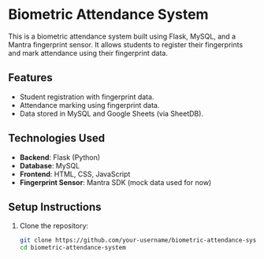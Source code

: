 # Biometric Attendance System

This is a biometric attendance system built using Flask, MySQL, and a Mantra fingerprint sensor. It allows students to register their fingerprints and mark attendance using their fingerprint data.

## Features
- Student registration with fingerprint data.
- Attendance marking using fingerprint data.
- Data stored in MySQL and Google Sheets (via SheetDB).

## Technologies Used
- **Backend**: Flask (Python)
- **Database**: MySQL
- **Frontend**: HTML, CSS, JavaScript
- **Fingerprint Sensor**: Mantra SDK (mock data used for now)

## Setup Instructions

1. Clone the repository:
   ```bash
   git clone https://github.com/your-username/biometric-attendance-system.git
   cd biometric-attendance-system